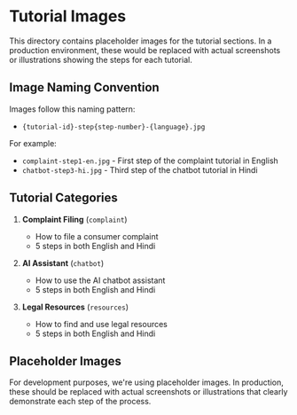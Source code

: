 # Tutorial Images

This directory contains placeholder images for the tutorial sections. In a production environment, these would be replaced with actual screenshots or illustrations showing the steps for each tutorial.

## Image Naming Convention

Images follow this naming pattern:
- `{tutorial-id}-step{step-number}-{language}.jpg`

For example:
- `complaint-step1-en.jpg` - First step of the complaint tutorial in English
- `chatbot-step3-hi.jpg` - Third step of the chatbot tutorial in Hindi

## Tutorial Categories

1. **Complaint Filing** (`complaint`)
   - How to file a consumer complaint
   - 5 steps in both English and Hindi

2. **AI Assistant** (`chatbot`)
   - How to use the AI chatbot assistant
   - 5 steps in both English and Hindi

3. **Legal Resources** (`resources`)
   - How to find and use legal resources
   - 5 steps in both English and Hindi

## Placeholder Images

For development purposes, we're using placeholder images. In production, these should be replaced with actual screenshots or illustrations that clearly demonstrate each step of the process.